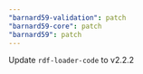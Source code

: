 ```yaml
---
"barnard59-validation": patch
"barnard59-core": patch
"barnard59": patch
---
```


Update `rdf-loader-code` to v2.2.2

